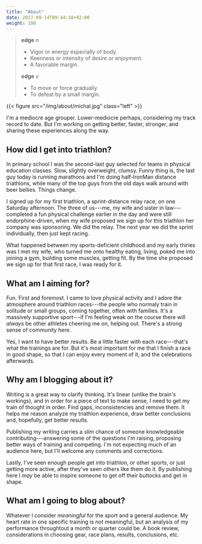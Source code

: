 ```yaml
---
title: "About"
date: 2017-09-14T09:44:18+02:00
weight: 100
---
```


> __edge__ _n_
>
> * Vigor or energy especially of body.
> * Keenness or intensity of desire or enjoyment.
> * A favorable margin.
>
> __edge__ _v_
>
> * To move or force gradually.
> * To defeat by a small margin.

{{< figure src="/img/about/michal.jpg" class="left" >}}

I'm a mediocre age grouper. Lower-mediocre perhaps, considering my track record to date. But I'm working on getting better, faster, stronger, and sharing these experiences along the way.

## How did I get into triathlon?

In primary school I was the second-last guy selected for teams in physical education classes. Slow, slightly overweight, clumsy. Funny thing is, the last guy today is running marathons and I'm doing half-IronMan distance triathlons, while many of the top guys from the old days walk around with beer bellies. Things change.

I signed up for my first triathlon, a sprint-distance relay race, on one Saturday afternoon. The three of us---me, my wife and sister in law---completed a fun physical challenge earlier in the day and were still endorphine-driven, when my wife proposed we sign up for this triathlon her company was sponsoring. We did the relay. The next year we did the sprint individually, then just kept racing.

What happened between my sports-deficient childhood and my early thiries was I met my wife, who turned me onto healthy eating, living, poked me into joining a gym, building some muscles, getting fit. By the time she proposed we sign up for that first race, I was ready for it.

## What am I aiming for?

Fun. First and foremost. I came to love physical activity and I adore the atmosphere around triathlon races---the people who normaly train in solitude or small groups, coming together, often with families. It's a massively supportive sport---if I'm feeling weak on the course there will _always_ be other athletes cheering me on, helping out. There's a strong sense of community here.

Yes, I want to have better results. Be a little faster with each race---that's what the trainings are for. But it's most important for me that I finish a race in good shape, so that I can enjoy every moment of it, and the celebrations afterwards.

## Why am I blogging about it?

Writing is a great way to clarify thinking. It's linear (unlike the brain's workings), and in order for a piece of text to make sense, I need to get my train of thought in order. Find gaps, inconsistencies and remove them. It helps me reason analyze my triathlon experience, draw better conclusions and, hopefully, get better results.

Publishing my writing carries a _slim_ chance of someone knowledgeable contributing---answering some of the questions I'm raising, proposing better ways of training and competing. I'm not expecting much of an audience here, but I'll welcome any comments and corrections.

Lastly, I've seen enough people get into triathlon, or other sports, or just getting more active, after they've seen others like them do it. By publishing here I _may_ be able to inspire someone to get off their buttocks and get in shape.

## What am I going to blog about?

Whatever I consider _meaningful_ for the sport and a general audience. My heart rate in one specific training is _not_ meaningful, but an analysis of my performance throughtout a month or quarter could be. A book review, considerations in choosing gear, race plans, results, conclusions, etc.
